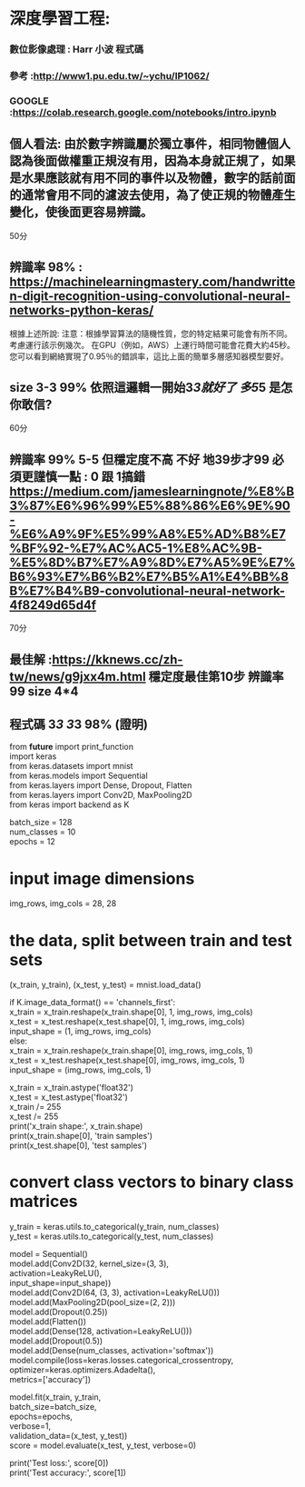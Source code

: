 # 深度學習工程:
### 數位影像處理  : Harr 小波 程式碼 
### 參考  :http://www1.pu.edu.tw/~ychu/IP1062/
### GOOGLE  :https://colab.research.google.com/notebooks/intro.ipynb
## 個人看法: 由於數字辨識屬於獨立事件，相同物體個人認為後面做權重正規沒有用，因為本身就正規了，如果是水果應該就有用不同的事件以及物體，數字的話前面的通常會用不同的濾波去使用，為了使正規的物體產生變化，使後面更容易辨識。
50分
## 辨識率 98% :  https://machinelearningmastery.com/handwritten-digit-recognition-using-convolutional-neural-networks-python-keras/
根據上述所說:
注意：根據學習算法的隨機性質，您的特定結果可能會有所不同。考慮運行該示例幾次。
在GPU（例如，AWS）上運行時間可能會花費大約45秒。您可以看到網絡實現了0.95％的錯誤率，這比上面的簡單多層感知器模型要好。
## size 3-3 99% 依照這邏輯一開始3*3就好了  多5*5 是怎  你敢信?
60分
## 辨識率 99% 5-5 但穩定度不高 不好 地39步才99 必須更謹慎一點 :   0 跟 1搞錯     https://medium.com/jameslearningnote/%E8%B3%87%E6%96%99%E5%88%86%E6%9E%90-%E6%A9%9F%E5%99%A8%E5%AD%B8%E7%BF%92-%E7%AC%AC5-1%E8%AC%9B-%E5%8D%B7%E7%A9%8D%E7%A5%9E%E7%B6%93%E7%B6%B2%E7%B5%A1%E4%BB%8B%E7%B4%B9-convolutional-neural-network-4f8249d65d4f
70分  
##  最佳解 :https://kknews.cc/zh-tw/news/g9jxx4m.html   穩定度最佳第10步 辨識率 99 size 4*4  
##  程式碼 3*3 3*3 98%  (證明)  

from __future__ import print_function  
import keras  
from keras.datasets import mnist  
from keras.models import Sequential  
from keras.layers import Dense, Dropout, Flatten  
from keras.layers import Conv2D, MaxPooling2D  
from keras import backend as K  

batch_size = 128  
num_classes = 10  
epochs = 12  
  
# input image dimensions  
img_rows, img_cols = 28, 28  
  
# the data, split between train and test sets  
(x_train, y_train), (x_test, y_test) = mnist.load_data()  

if K.image_data_format() == 'channels_first':  
    x_train = x_train.reshape(x_train.shape[0], 1, img_rows, img_cols)  
    x_test = x_test.reshape(x_test.shape[0], 1, img_rows, img_cols)  
    input_shape = (1, img_rows, img_cols)  
else:  
    x_train = x_train.reshape(x_train.shape[0], img_rows, img_cols, 1)  
    x_test = x_test.reshape(x_test.shape[0], img_rows, img_cols, 1)  
    input_shape = (img_rows, img_cols, 1)  

x_train = x_train.astype('float32')  
x_test = x_test.astype('float32')  
x_train /= 255  
x_test /= 255  
print('x_train shape:', x_train.shape)  
print(x_train.shape[0], 'train samples')  
print(x_test.shape[0], 'test samples')  

# convert class vectors to binary class matrices  
y_train = keras.utils.to_categorical(y_train, num_classes)  
y_test = keras.utils.to_categorical(y_test, num_classes)  

model = Sequential()  
model.add(Conv2D(32, kernel_size=(3, 3),  
                 activation=LeakyReLU(),  
                 input_shape=input_shape))  
model.add(Conv2D(64, (3, 3), activation=LeakyReLU()))  
model.add(MaxPooling2D(pool_size=(2, 2)))  
model.add(Dropout(0.25))  
model.add(Flatten())  
model.add(Dense(128, activation=LeakyReLU()))  
model.add(Dropout(0.5))  
model.add(Dense(num_classes, activation='softmax'))  
model.compile(loss=keras.losses.categorical_crossentropy,  
              optimizer=keras.optimizers.Adadelta(),  
              metrics=['accuracy'])  

model.fit(x_train, y_train,  
          batch_size=batch_size,  
          epochs=epochs,  
          verbose=1,  
          validation_data=(x_test, y_test))  
score = model.evaluate(x_test, y_test, verbose=0)  


print('Test loss:', score[0])  
print('Test accuracy:', score[1])  
